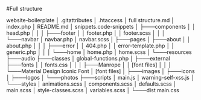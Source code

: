 #Full structure

website-boilerplate
│   .gitattributes
│   .htaccess
│   full structure.md
│   index.php
│   README.md
│   snippets.code-snippets
│
├───components
│   │   head.php
│   │
│   ├───footer
│   │       footer.php
│   │       footer.scss
│   │
│   └───navbar
│           navbar.php
│           navbar.scss
│
├───pages
│   ├───about
│   │       about.php
│   │
│   ├───error
│   │       404.php
│   │       error-template.php
│   │       generic.php
│   │
│   └───home
│           home.php
│           home.scss
│
└───resources
    ├───audio
    ├───classes
    │       global-functions.php
    │
    ├───external
    ├───fonts
    │   │   fonts.css
    │   │
    │   ├───Manrope
    │   │       [font files]
    │   │
    │   └───Material Design Iconic Font
    │           [font files]
    │
    ├───images
    │   ├───icons
    │   ├───logos
    │   └───photos
    ├───scripts
    │       main.js
    │       warning-self-xss.js
    │
    └───styles
        │   animations.scss
        │   components.scss
        │   defaults.scss
        │   main.scss
        │   style-classes.scss
        │   variables.scss
        │
        └───dist
                main.css
